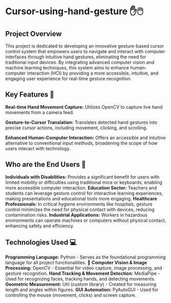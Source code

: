 # Cursor-using-hand-gesture ✋🖱️

## Project Overview

This project is dedicated to developing an innovative gesture-based cursor control system that empowers users to navigate and interact with computer interfaces through intuitive hand gestures, eliminating the need for traditional input devices. By integrating advanced computer vision and machine learning techniques, this system aims to enhance human-computer interaction (HCI) by providing a more accessible, intuitive, and engaging user experience for real-time gesture recognition.

## Key Features 🌟

**Real-time Hand Movement Capture:** Utilizes OpenCV to capture live hand movements from a camera feed.

**Gesture-to-Cursor Translation:** Translates detected hand gestures into precise cursor actions, including movement, clicking, and scrolling.

**Enhanced Human-Computer Interaction:** Offers an accessible and intuitive alternative to conventional input methods, broadening the scope of how users interact with technology.

## Who are the End Users 🎯

**Individuals with Disabilities:** Provides a significant benefit for users with limited mobility or difficulties using traditional mice or keyboards, enabling more accessible computer interaction.
**Education Sector:** Teachers and students can leverage gesture control for interactive learning experiences, making presentations and educational tools more engaging.
**Healthcare Professionals:** In critical hygiene environments like hospitals, gesture control minimizes the need for physical contact with devices, reducing contamination risks.
**Industrial Applications:** Workers in hazardous environments can operate machines or computers without physical contact, enhancing safety and efficiency.

## Technologies Used 💻

**Programming Language:** Python - Serves as the foundational programming language for all project functionalities. 🐍
**Computer Vision & Image Processing:** OpenCV - Essential for video capture, image processing, and gesture recognition.
**Hand Tracking & Movement Detection:** MediaPipe - Used for recognizing faces, tracking hands, and detecting movements.
**Geometric Measurement:** Util (custom library) - Created for measuring length and angles within figures.
**GUI Automation:** PyAutoGUI - Used for controlling the mouse (movement, clicks) and screen capture.
